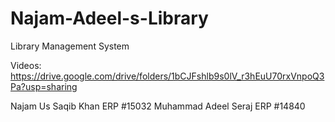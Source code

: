 # Najam-Adeel-s-Library
Library Management System

Videos:
https://drive.google.com/drive/folders/1bCJFshlb9s0lV_r3hEuU70rxVnpoQ3Pa?usp=sharing

Najam Us Saqib Khan ERP #15032
Muhammad Adeel Seraj ERP #14840
